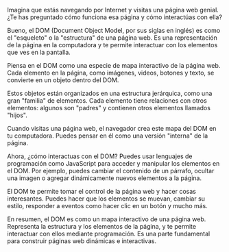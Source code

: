 
Imagina que estás navegando por Internet y visitas una página web genial. ¿Te has preguntado cómo funciona esa página y cómo interactúas con ella?

Bueno, el DOM (Document Object Model, por sus siglas en inglés) es como el "esqueleto" o la "estructura" de una página web. Es una representación de la página en la computadora y te permite interactuar con los elementos que ves en la pantalla.

Piensa en el DOM como una especie de mapa interactivo de la página web. Cada elemento en la página, como imágenes, videos, botones y texto, se convierte en un objeto dentro del DOM.

Estos objetos están organizados en una estructura jerárquica, como una gran "familia" de elementos. Cada elemento tiene relaciones con otros elementos: algunos son "padres" y contienen otros elementos llamados "hijos".

Cuando visitas una página web, el navegador crea este mapa del DOM en tu computadora. Puedes pensar en él como una versión "interna" de la página.

Ahora, ¿cómo interactuas con el DOM? Puedes usar lenguajes de programación como JavaScript para acceder y manipular los elementos en el DOM. Por ejemplo, puedes cambiar el contenido de un párrafo, ocultar una imagen o agregar dinámicamente nuevos elementos a la página.

El DOM te permite tomar el control de la página web y hacer cosas interesantes. Puedes hacer que los elementos se muevan, cambiar su estilo, responder a eventos como hacer clic en un botón y mucho más.

En resumen, el DOM es como un mapa interactivo de una página web. Representa la estructura y los elementos de la página, y te permite interactuar con ellos mediante programación. Es una parte fundamental para construir páginas web dinámicas e interactivas.

